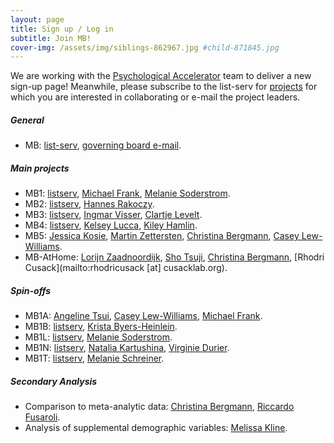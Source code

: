 ```yaml
---
layout: page
title: Sign up / Log in
subtitle: Join MB!
cover-img: /assets/img/siblings-862967.jpg #child-871845.jpg
---
```



<!-- testing - page is not building
To-do:
- login/password?
  - good example: https://member.psysciacc.org/register.php
  - (database -
    https://wilsonmar.github.io/authentication-on-static-site/ ;
    https://github.com/apcj/jekyll-google-auth) ;
    https://stackoverflow.com/questions/12598822/how-can-i-provide-login-feature-to-a-jekyll-site ;
    https://github.com/benbalter/jekyll-auth

- Add membership form
- add new project form:
  [project proposal form](https://docs.google.com/document/d/1kbnK2us2Svfcf7X4TAI5YUw3_duUNAQoYINTuuWr1Jw/edit?usp=sharing)

- add validator
  https://github.com/manybabies/validator

- add current/new actitivies form
- find a place to add this actitivties spreadsheet: (??)
		[This spreadsheet](https://docs.google.com/spreadsheets/d/1esnJTsPB0NJ2PP0fwmWIhSxShKLIN99Ga8ehCDyz3rQ/edit?usp=sharing)

Notes:
- html syntax for external e-mail:
  <a href="mailto:manybabies-gb@mailman.stanford.edu">governing board e-mail</a>
-->

We are working with the [Psychological Accelerator](https://psysciacc.org/) team to deliver a new sign-up page! Meanwhile, please subscribe to the  list-serv for [projects]({{site.baseurl}}/projects) for which you are interested in collaborating or e-mail the project leaders.

##### General
* MB: [list-serv](https://mailman.stanford.edu/mailman/listinfo/manybabies), [governing board e-mail](mailto:manybabies-gb@mailman.stanford.edu).

##### Main projects
* MB1: [listserv](https://mailman.stanford.edu/mailman/listinfo/manybabies1), [Michael Frank](mailto:mcfrank@stanford.edu), [Melanie Soderstrom](mailto:M_Soderstrom@umanitoba.ca).
* MB2: [listserv](https://mailman.stanford.edu/mailman/listinfo/manybabies2), [Hannes Rakoczy](hrakocz@uni-goettingen.de).
* MB3: [listserv](https://mailman.stanford.edu/mailman/listinfo/manybabies3), [Ingmar Visser](mailto:I.Visser@uva.nl), [Clartje Levelt](mailto:c.c.levelt@hum.leidenuniv.nl).
* MB4: [listserv](https://mailman.stanford.edu/mailman/listinfo/manybabies4), [Kelsey Lucca](mailto:Kelsey.Lucca@asu.edu), [Kiley Hamlin](mailto:kiley.hamlin@psych.ubc.ca).
* MB5: [Jessica Kosie](mailto:jkosie@princeton.edu), [Martin Zettersten](mailto:zettersten@wisc.edu), [Christina Bergmann](mailto:Christina.Bergmann@mpi.nl), [Casey Lew-Williams](mailto:caseylw@princeton.edu).
* MB-AtHome: [Lorijn Zaadnoordijk](mailto:Lorijn.Zaadnoordijk@tcd.ie), [Sho Tsuji](mailto:tsujish@gmail.com), [Christina Bergmann](mailto:Christina.Bergmann@mpi.nl), [Rhodri Cusack](mailto:rhodricusack [at] cusacklab.org).

##### Spin-offs
* MB1A: [Angeline Tsui](mailto:astsui@stanford.edu), [Casey Lew-Williams](mailto:caseylw@princeton.edu), [Michael Frank](mailto:mcfrank@stanford.edu).
* MB1B: [listserv](https://groups.google.com/forum/#!forum/manybabies-bilingual), [Krista Byers-Heinlein](mailto:K.Byers@concordia.ca).
* MB1L: [listserv](https://mailman.stanford.edu/mailman/listinfo/manybabies1), [Melanie Soderstrom](mailto:M_Soderstrom@umanitoba.ca).
* MB1N: [listserv](https://mailman.stanford.edu/mailman/listinfo/manybabies1), [Natalia Kartushina](mailto:natalia.kartushina@psykologi.uio.no), [Virginie Durier](mailto:virginie.durier@univ-rennes1.fr).
* MB1T: [listserv](https://mailman.stanford.edu/mailman/listinfo/manybabies1), [Melanie Schreiner](mailto:melanie.schreiner@psych.uni-goettingen.de).

##### Secondary Analysis
* Comparison to meta-analytic data: [Christina Bergmann](mailto:Christina.Bergmann@mpi.nl), [Riccardo Fusaroli](mailto:fusaroli@cas.au.dk).
* Analysis of supplemental demographic variables: [Melissa Kline](mailto:mekline@mit.edu).
